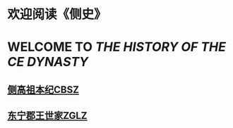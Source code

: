 # 欢迎阅读《侧史》
# WELCOME TO  _THE HISTORY OF THE CE DYNASTY_
## [侧高祖本纪CBSZ](./cbs.md)
## [东宁郡王世家ZGLZ](./zgl.md)
